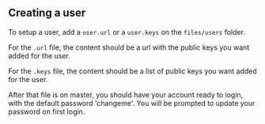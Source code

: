 ## Creating a user

To setup a user, add a `user.url` or a `user.keys` on the `files/users` folder.

For the `.url` file, the content should be a url with the public keys you want added for the user.

For the `.keys` file, the content should be a list of public keys you want added for the user.

After that file is on master, you should have your account ready to login, with the default password 'changeme'.
You will be prompted to update your password on first login.
